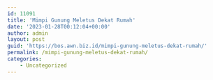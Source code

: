 ```yaml
---
id: 11091
title: 'Mimpi Gunung Meletus Dekat Rumah'
date: '2023-01-28T00:12:04+00:00'
author: admin
layout: post
guid: 'https://bos.awn.biz.id/mimpi-gunung-meletus-dekat-rumah/'
permalink: /mimpi-gunung-meletus-dekat-rumah/
categories:
    - Uncategorized
---
```


